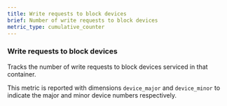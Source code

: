 ```yaml
---
title: Write requests to block devices
brief: Number of write requests to block devices
metric_type: cumulative_counter
---
```

### Write requests to block devices

Tracks the number of write requests to block devices serviced in that
container.

This metric is reported with dimensions `device_major` and `device_minor` to 
indicate the major and minor device numbers respectively.
